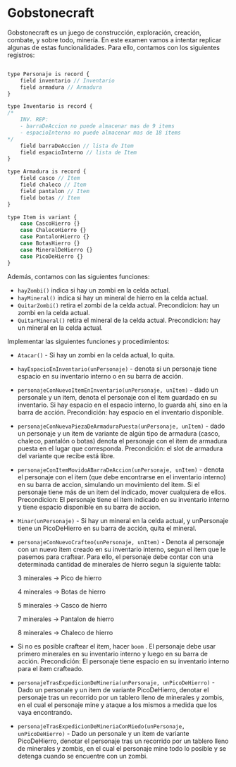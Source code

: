 # Gobstonecraft

Gobstonecraft es un juego de construcción, exploración, creación, combate, y sobre todo, minería. En este examen vamos a intentar replicar algunas de estas funcionalidades. Para ello, contamos con los siguientes registros:

```js

type Personaje is record {
	field inventario // Inventario
	field armadura // Armadura
}

type Inventario is record {
/* 
	INV. REP: 
	- barraDeAccion no puede almacenar mas de 9 items
	- espacioInterno no puede almacenar mas de 18 items
*/
	field barraDeAccion // lista de Item
	field espacioInterno // lista de Item
}

type Armadura is record {
	field casco // Item
	field chaleco // Item
	field pantalon // Item
	field botas // Item
}

type Item is variant {
	case CascoHierro {}
	case ChalecoHierro {}
	case PantalonHierro {}
	case BotasHierro {}
	case MineralDeHierro {}
	case PicoDeHierro {}
}
```

Además, contamos con las siguientes funciones: 

- `hayZombi()` indica si hay un zombi en la celda actual.
- `hayMineral()` indica si hay un mineral de hierro en la celda actual.
- `QuitarZombi()` retira el zombi de la celda actual. Precondicion: hay un zombi en la celda actual.
- `QuitarMineral()` retira el mineral de la celda actual. Precondicion: hay un mineral en la celda actual.

Implementar las siguientes funciones y procedimientos:

- `Atacar()` - Si hay un zombi en la celda actual, lo quita.
- `hayEspacioEnInventario(unPersonaje)` - denota si un personaje tiene espacio en su inventario interno o en su barra de acción.
- `personajeConNuevoItemEnInventario(unPersonaje, unItem)` - dado un personale y un item, denota el personaje con el item guardado en su inventario. Si hay espacio en el espacio interno, lo guarda ahí, sino en la barra de acción. Precondición: hay espacio en el inventario disponible.
- `personajeConNuevaPiezaDeArmaduraPuesta(unPersonaje, unItem)` - dado un personaje y un item de variante de algún tipo de armadura (casco, chaleco, pantalón o botas) denota el personaje con el item de armadura puesta en el lugar que corresponda. Precondición: el slot de armadura del variante que recibe está libre.
- `personajeConItemMovidoABarraDeAccion(unPersonaje, unItem)` - denota el personaje con el item (que debe encontrarse en el inventario interno) en su barra de accion, simulando un movimiento del item. Si el personaje tiene más de un item del indicado, mover cualquiera de ellos. Precondicion: El personaje tiene el item indicado en su inventario interno y tiene espacio disponible en su barra de accion.
- `Minar(unPersonaje)` - Si hay un mineral en la celda actual, y unPersonaje tiene un PicoDeHierro en su barra de acción, quita el mineral.
- `personajeConNuevoCrafteo(unPersonaje, unItem)` - Denota al personaje con un nuevo item creado en su inventario interno, segun el item que le pasemos para craftear. Para ello, el personaje debe contar con una determinada cantidad de minerales de hierro segun la siguiente tabla:

    3 minerales → Pico de hierro

    4 minerales → Botas de hierro

    5 minerales → Casco de hierro

    7 minerales → Pantalon de hierro

    8 minerales → Chaleco de hierro

- Si no es posible craftear el item, hacer `boom` . El personaje debe usar primero minerales en su inventario interno y luego en su barra de acción. Precondición: El personaje tiene espacio en su inventario interno para el item crafteado.
- `personajeTrasExpedicionDeMineria(unPersonaje, unPicoDeHierro)` - Dado un personale y un item de variante PicoDeHierro, denotar el personaje tras un recorrido por un tablero lleno de minerales y zombis, en el cual el personaje mine y ataque a los mismos a medida que los vaya encontrando.
- `personajeTrasExpedicionDeMineriaConMiedo(unPersonaje, unPicoDeHierro)` - Dado un personale y un item de variante PicoDeHierro, denotar el personaje tras un recorrido por un tablero lleno de minerales y zombis, en el cual el personaje mine todo lo posible y se detenga cuando se encuentre con un zombi.
